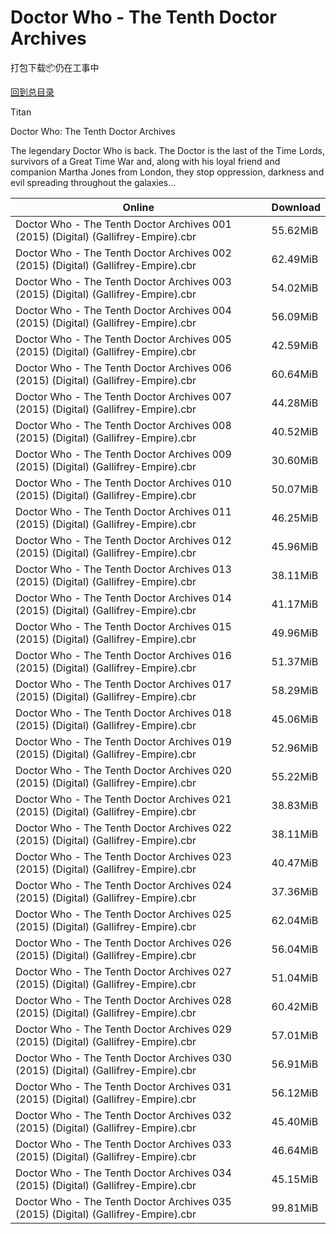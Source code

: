 # Doctor Who - The Tenth Doctor Archives

打包下载📦仍在工事中

[回到总目录](/Catalogs.md)

Titan

Doctor Who: The Tenth Doctor Archives

The legendary Doctor Who is back. The Doctor is the last of the Time Lords, survivors of a Great Time War and, along with his loyal friend and companion Martha Jones from London, they stop oppression, darkness and evil spreading throughout the galaxies...





Online | Download
--- | ---
Doctor Who - The Tenth Doctor Archives 001 (2015) (Digital) (Gallifrey-Empire).cbr | 55.62MiB
Doctor Who - The Tenth Doctor Archives 002 (2015) (Digital) (Gallifrey-Empire).cbr | 62.49MiB
Doctor Who - The Tenth Doctor Archives 003 (2015) (Digital) (Gallifrey-Empire).cbr | 54.02MiB
Doctor Who - The Tenth Doctor Archives 004 (2015) (Digital) (Gallifrey-Empire).cbr | 56.09MiB
Doctor Who - The Tenth Doctor Archives 005 (2015) (Digital) (Gallifrey-Empire).cbr | 42.59MiB
Doctor Who - The Tenth Doctor Archives 006 (2015) (Digital) (Gallifrey-Empire).cbr | 60.64MiB
Doctor Who - The Tenth Doctor Archives 007 (2015) (Digital) (Gallifrey-Empire).cbr | 44.28MiB
Doctor Who - The Tenth Doctor Archives 008 (2015) (Digital) (Gallifrey-Empire).cbr | 40.52MiB
Doctor Who - The Tenth Doctor Archives 009 (2015) (Digital) (Gallifrey-Empire).cbr | 30.60MiB
Doctor Who - The Tenth Doctor Archives 010 (2015) (Digital) (Gallifrey-Empire).cbr | 50.07MiB
Doctor Who - The Tenth Doctor Archives 011 (2015) (Digital) (Gallifrey-Empire).cbr | 46.25MiB
Doctor Who - The Tenth Doctor Archives 012 (2015) (Digital) (Gallifrey-Empire).cbr | 45.96MiB
Doctor Who - The Tenth Doctor Archives 013 (2015) (Digital) (Gallifrey-Empire).cbr | 38.11MiB
Doctor Who - The Tenth Doctor Archives 014 (2015) (Digital) (Gallifrey-Empire).cbr | 41.17MiB
Doctor Who - The Tenth Doctor Archives 015 (2015) (Digital) (Gallifrey-Empire).cbr | 49.96MiB
Doctor Who - The Tenth Doctor Archives 016 (2015) (Digital) (Gallifrey-Empire).cbr | 51.37MiB
Doctor Who - The Tenth Doctor Archives 017 (2015) (Digital) (Gallifrey-Empire).cbr | 58.29MiB
Doctor Who - The Tenth Doctor Archives 018 (2015) (Digital) (Gallifrey-Empire).cbr | 45.06MiB
Doctor Who - The Tenth Doctor Archives 019 (2015) (Digital) (Gallifrey-Empire).cbr | 52.96MiB
Doctor Who - The Tenth Doctor Archives 020 (2015) (Digital) (Gallifrey-Empire).cbr | 55.22MiB
Doctor Who - The Tenth Doctor Archives 021 (2015) (Digital) (Gallifrey-Empire).cbr | 38.83MiB
Doctor Who - The Tenth Doctor Archives 022 (2015) (Digital) (Gallifrey-Empire).cbr | 38.11MiB
Doctor Who - The Tenth Doctor Archives 023 (2015) (Digital) (Gallifrey-Empire).cbr | 40.47MiB
Doctor Who - The Tenth Doctor Archives 024 (2015) (Digital) (Gallifrey-Empire).cbr | 37.36MiB
Doctor Who - The Tenth Doctor Archives 025 (2015) (Digital) (Gallifrey-Empire).cbr | 62.04MiB
Doctor Who - The Tenth Doctor Archives 026 (2015) (Digital) (Gallifrey-Empire).cbr | 56.04MiB
Doctor Who - The Tenth Doctor Archives 027 (2015) (Digital) (Gallifrey-Empire).cbr | 51.04MiB
Doctor Who - The Tenth Doctor Archives 028 (2015) (Digital) (Gallifrey-Empire).cbr | 60.42MiB
Doctor Who - The Tenth Doctor Archives 029 (2015) (Digital) (Gallifrey-Empire).cbr | 57.01MiB
Doctor Who - The Tenth Doctor Archives 030 (2015) (Digital) (Gallifrey-Empire).cbr | 56.91MiB
Doctor Who - The Tenth Doctor Archives 031 (2015) (Digital) (Gallifrey-Empire).cbr | 56.12MiB
Doctor Who - The Tenth Doctor Archives 032 (2015) (Digital) (Gallifrey-Empire).cbr | 45.40MiB
Doctor Who - The Tenth Doctor Archives 033 (2015) (Digital) (Gallifrey-Empire).cbr | 46.64MiB
Doctor Who - The Tenth Doctor Archives 034 (2015) (Digital) (Gallifrey-Empire).cbr | 45.15MiB
Doctor Who - The Tenth Doctor Archives 035 (2015) (Digital) (Gallifrey-Empire).cbr | 99.81MiB